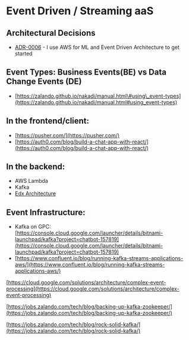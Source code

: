 # Event Driven / Streaming aaS

## Architectural Decisions

* [ADR-0006](https://github.com/denseidel/developer-playbook/blob/master/docs/adr/0006-i-use-aws-for-ml-and-event-driven-architecture.md) - I use AWS for ML and Event Driven Architecture to get started

## Event Types: Business Events\(BE\) vs Data Change Events \(DE\)

* [https://zalando.github.io/nakadi/manual.html\#using\_event-types](https://zalando.github.io/nakadi/manual.html#using_event-types)

## In the frontend/client:

* [https://pusher.com/](https://pusher.com/)
* [https://auth0.com/blog/build-a-chat-app-with-react/](https://auth0.com/blog/build-a-chat-app-with-react/)

## In the backend:

* AWS Lambda
* Kafka 
* [Edx Architecture](https://edx.readthedocs.io/projects/edx-developer-guide/en/latest/architecture.html)

## Event Infrastructure:

* Kafka on GPC: [https://console.cloud.google.com/launcher/details/bitnami-launchpad/kafka?project=chatbot-157819](https://console.cloud.google.com/launcher/details/bitnami-launchpad/kafka?project=chatbot-157819)
* [https://www.confluent.io/blog/running-kafka-streams-applications-aws/](https://www.confluent.io/blog/running-kafka-streams-applications-aws/)

[https://cloud.google.com/solutions/architecture/complex-event-processing](https://cloud.google.com/solutions/architecture/complex-event-processing)

[https://jobs.zalando.com/tech/blog/backing-up-kafka-zookeeper/](https://jobs.zalando.com/tech/blog/backing-up-kafka-zookeeper/)

[https://jobs.zalando.com/tech/blog/rock-solid-kafka/](https://jobs.zalando.com/tech/blog/rock-solid-kafka/)

